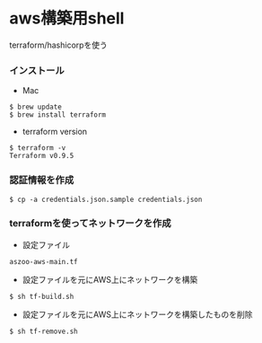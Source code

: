# aws構築用shell

terraform/hashicorpを使う


### インストール

+ Mac

```
$ brew update
$ brew install terraform
```

+ terraform version

```
$ terraform -v
Terraform v0.9.5
```

### 認証情報を作成

```
$ cp -a credentials.json.sample credentials.json
```

### terraformを使ってネットワークを作成

+ 設定ファイル

```
aszoo-aws-main.tf
```


+ 設定ファイルを元にAWS上にネットワークを構築


```
$ sh tf-build.sh
```


+ 設定ファイルを元にAWS上にネットワークを構築したものを削除

```
$ sh tf-remove.sh
```
